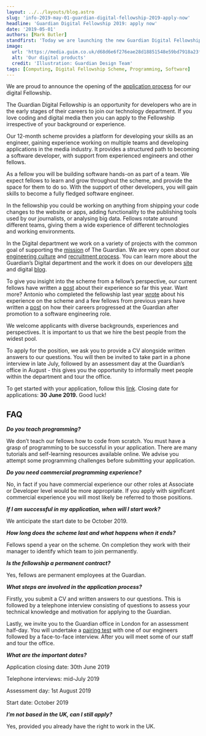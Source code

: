 ```yaml
---
layout: ../../layouts/blog.astro
slug: 'info-2019-may-01-guardian-digital-fellowship-2019-apply-now'
headline: 'Guardian Digital Fellowship 2019: apply now'
date: '2019-05-01'
authors: [Mark Butler]
standfirst: 'Today we are launching the new Guardian Digital Fellowship scheme for 2019. Find out how you can apply and help shape the future of digital media.'
image:
  url: 'https://media.guim.co.uk/d68d6e6f276eae28d18851548e59bd7918a23ffc/29_0_1333_800/1333.png'
  alt: 'Our digital products'
  credit: 'Illustration: Guardian Design Team'
tags: [Computing, Digital Fellowship Scheme, Programming, Software]
---
```


We are proud to announce the opening of the [application process](https://workforus.theguardian.com/jobs/kin0001nh/) for our digital Fellowship.

The Guardian Digital Fellowship is an opportunity for developers who are in the early stages of their careers to join our technology department. If you love coding and digital media then you can apply to the Fellowship irrespective of your background or experience.

Our 12-month scheme provides a platform for developing your skills as an engineer, gaining experience working on multiple teams and developing applications in the media industry. It provides a structured path to becoming a software developer, with support from experienced engineers and other fellows.

As a fellow you will be building software hands-on as part of a team. We expect fellows to learn and grow throughout the scheme, and provide the space for them to do so. With the support of other developers, you will gain skills to become a fully fledged software engineer.

In the fellowship you could be working on anything from shipping your code changes to the website or apps, adding functionality to the publishing tools used by our journalists, or analysing big data. Fellows rotate around different teams, giving them a wide experience of different technologies and working environments.

In the Digital department we work on a variety of projects with the common goal of supporting the [mission](https://www.theguardian.com/news/2017/nov/16/a-mission-for-journalism-in-a-time-of-crisis) of The Guardian. We are very open about our [engineering culture](https://github.com/guardian/our-engineering-culture) and [recruitment process](https://www.theguardian.com/info/developer-blog/2015/jan/20/how-does-the-guardian-recruit-developers). You can learn more about the Guardian’s Digital department and the work it does on our developers [site](https://developers.theguardian.com/) and digital [blog](https://www.theguardian.com/info/series/digital-blog).

To give you insight into the scheme from a fellow’s perspective, our current fellows have written a [post](https://www.theguardian.com/info/2019/apr/17/being-part-of-the-guardians-digital-fellowship) about their experience so far this year. Want more? Antonio who completed the fellowship last year [wrote](https://www.theguardian.com/info/2018/may/02/the-digital-fellowship-is-your-foot-in-the-door-to-the-future-of-news) about his experience on the scheme and a few fellows from previous years have written a [post](https://www.theguardian.com/info/2018/may/01/our-digital-fellows-share-their-experiences-of-the-scheme) on how their careers progressed at the Guardian after promotion to a software engineering role.

We welcome applicants with diverse backgrounds, experiences and perspectives. It is important to us that we hire the best people from the widest pool.

To apply for the position, we ask you to provide a CV alongside written answers to our questions. You will then be invited to take part in a phone interview in late July, followed by an assessment day at the Guardian’s office in August - this gives you the opportunity to informally meet people within the department and tour the office.

To get started with your application, follow this [link](https://workforus.theguardian.com/jobs/kin0001nh/). Closing date for applications: **30** **June 2019.** Good luck!

FAQ
---

_**Do you teach programming?**_

We don’t teach our fellows how to code from scratch. You must have a grasp of programming to be successful in your application. There are many tutorials and self-learning resources available online. We advise you attempt some programming challenges before submitting your application.

_**Do you need commercial programming experience?**_

No, in fact if you have commercial experience our other roles at Associate or Developer level would be more appropriate. If you apply with significant commercial experience you will most likely be referred to those positions.

_**If I am successful in my application, when will I start work?**_

We anticipate the start date to be October 2019.

_**How long does the scheme last and what happens when it ends?**_

Fellows spend a year on the scheme. On completion they work with their manager to identify which team to join permanently.

_**Is the fellowship a permanent contract?**_

Yes, fellows are permanent employees at the Guardian.

_**What steps are involved in the application process?**_

Firstly, you submit a CV and written answers to our questions. This is followed by a telephone interview consisting of questions to assess your technical knowledge and motivation for applying to the Guardian.

Lastly, we invite you to the Guardian office in London for an assessment half-day. You will undertake a [pairing test](https://www.theguardian.com/info/developer-blog/2016/jan/20/the-guardians-new-pairing-exercises) with one of our engineers followed by a face-to-face interview. After you will meet some of our staff and tour the office.

_**What are the important dates?**_

Application closing date: 30th June 2019

Telephone interviews: mid-July 2019

Assessment day: 1st August 2019

Start date: October 2019

_**I’m not based in the UK, can I still apply?**_

Yes, provided you already have the right to work in the UK.
